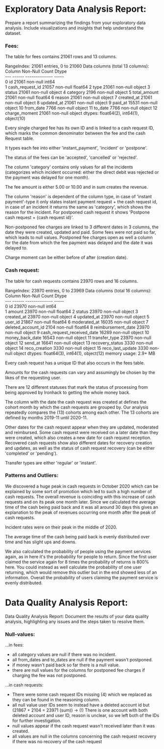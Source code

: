 # Exploratory Data Analysis Report:

Prepare a report summarizing the findings from your exploratory data analysis. Include visualizations and insights that help understand the dataset.


### Fees:

The table for fees contains 21061 rows and 13 columns.

RangeIndex: 21061 entries, 0 to 21060
Data columns (total 13 columns):
    Column           Non-Null Count  Dtype  
    ---  ------           --------------  -----  
    0   id               21061 non-null  int64  
    1   cash_request_id  21057 non-null  float64
    2   type             21061 non-null  object 
    3   status           21061 non-null  object 
    4   category         2196 non-null   object 
    5   total_amount     21061 non-null  float64
    6   reason           21061 non-null  object 
    7   created_at       21061 non-null  object 
    8   updated_at       21061 non-null  object 
    9   paid_at          15531 non-null  object 
    10  from_date        7766 non-null   object 
    11  to_date          7766 non-null   object 
    12  charge_moment    21061 non-null  object 
    dtypes: float64(2), int64(1), object(10)

Every single charged fee has its own ID and is linked to a cash request ID, which marks the common denominator 
between the fee and the cash Request table.

It types each fee into either 'instant_payment', 'incident' or 'postpone'.

The status of the fees can be 'accepted', 'cancelled' or 'rejected'.

The column 'category' contains only values for all the incidents (categorizes which incident occurred:
either the direct debit was rejected or the payment was delayed for one month).

The fee amount is either 5.00 or 10.00 and in sum creates the revenue.

The column 'reason' is dependent of the column type, in case of 'instant payment'-type it only states instant payment
request + the cash request id, in case of an incident it returns the same as 'category', which shows the reason for the 
incident. For postponed cash request it shows 'Postpone cash request + {cash request id}'.

Non-postponed fee charges are linked to 3 different dates in 3 columns, the date they were created, updated and paid. 
Some fees were not paid so far, which leads to null values.
Postponed fee charges open as well a column for the date from which the fee payment was delayed and the date it was 
delayed to.

Charge moment can be either before of after (creation date).



### Cash request:

The table for cash requests contains 23970 rows and 16 columns.

RangeIndex: 23970 entries, 0 to 23969
Data columns (total 16 columns):
     Column                      Non-Null Count  Dtype  
    ---  ------                      --------------  -----  
    0   id                          23970 non-null  int64  
    1   amount                      23970 non-null  float64
    2   status                      23970 non-null  object 
    3   created_at                  23970 non-null  object 
    4   updated_at                  23970 non-null  object 
    5   user_id                     21867 non-null  float64
    6   moderated_at                16035 non-null  object 
    7   deleted_account_id          2104 non-null   float64
    8   reimbursement_date          23970 non-null  object 
    9   cash_request_received_date  16289 non-null  object 
    10  money_back_date             16543 non-null  object 
    11  transfer_type               23970 non-null  object 
    12  send_at                     16641 non-null  object 
    13  recovery_status             3330 non-null   object 
    14  reco_creation               3330 non-null   object 
    15  reco_last_update            3330 non-null   object 
    dtypes: float64(3), int64(1), object(12)
    memory usage: 2.9+ MB

Every cash request has a unique ID that also occurs in the fees table.

Amounts for the cash requests can vary and assumingly be chosen by the likes of the requesting user.

There are 12 different statuses that mark the status of processing from being approved by Ironhack to getting the 
whole money back.

The column with the date the cash request was created at defines the cohort month by which the cash requests are grouped
by. Our analysis repeatedly compares the (13) cohorts among each other. The 13 cohorts are defined by months 
2019-11 until 2020-11.

Other dates for the cash request appear when they are updated, moderated and reimbursed. Some cash request were received
on a later date than they were created, which also creates a new date for cash request reception. Recovered cash requests
show also different dates for recovery creation and updates, as well as the status of cash request recovery (can be
either 'completed' or 'pending').

Transfer types are either 'regular' or 'instant'.

### Patterns and Outliers:

We discovered a huge peak in cash requests in October 2020 which can be explained by some sort of promotion which led 
to such a high number of cash requests. The overall revenue is coinciding with this increase of cash requests and on its
peak one month later. Since we calculated the average time of the cash being paid back and it was all around 30 days this 
gives an explanation to the peak of revenues occurring one month after the peak of cash requests.

Incident rates were on their peak in the middle of 2020.

The average time of the cash being paid back is evenly distributed over time and has slight ups and downs.

We also calculated the probability of people using the payment services again, as in here it's the probability for people 
to return. Since the first user claimed the service again for 8 times the probability of returns is 800% here. You could
instead as well calculate the probability of one user returning, which would remove this outlier but in the end showed less of an information. Overall the probability of users claiming the payment service is evenly distributed.




# Data Quality Analysis Report:

Data Quality Analysis Report: Document the results of your data quality analysis, highlighting any issues and the steps taken to resolve them.

### Null-values: 

...in fees:
- all category values are null if there was no incident.
- all from_dates and to_dates are null if the payment wasn't postponed.
- if money wasn't paid back so far there is a null value.
- there are null values for the columns for postponed fee charges if charging the fee was not postponed.

...in cash requests:
- There were some cash request IDs missing (4) which we replaced as they can be found in the reasoning column.
- all null value user IDs seem to instead have a deleted account id but (21867 + 2104 = 23971 (sum))
    -> (!) There is one account with both deleted account and user ID, reason is unclear, so we left both of the IDs 
    for further investigation.
- null values appear if the cash request wasn't received later than it was created.
- all values are null in the columns concerning the cash request recovery if there was no recovery of the cash request

